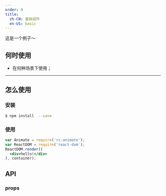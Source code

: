 ```yaml
---
order: 0
title: 
  zh-CN: 基础组件
  en-US: basic
---
```


这是一个例子～

## 何时使用

- 在何种场景下使用；

---

## 怎么使用

### 安装

```bash
$ npm install  --save
```

### 使用

```jsx
var Animate = require('rc-animate');
var ReactDOM = require('react-dom');
ReactDOM.render((
  <div>hello!</div>
), container);
```

## API

### props 

